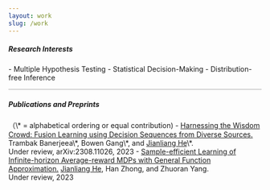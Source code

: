 ```yaml
---
layout: work
slug: /work
---
```

<h5> Research Interests</h5>
- Multiple Hypothesis Testing 
- Statistical Decision-Making
- Distribution-free Inference
<hr style="height:2px;border-width:0.5px;opacity: 0.2;color:gray">
<h5> Publications and Preprints</h5>
（\* = alphabetical ordering or equal contribution)
- <a href="assets/files/IRT_jianliang.pdf">Harnessing the Wisdom Crowd: Fusion Learning using Decision Sequences from Diverse Sources.</a>
  Trambak Banerjeea\*, Bowen Gang\*, and <u>Jianliang He</u>\*.<br>
  Under review, arXiv:2308.11026, 2023
- <a href="assets/files/aRLFA.pdf">Sample-efficient Learning of Infinite-horizon Average-reward MDPs with General Function Approximation.</a>
  <u>Jianliang He</u>,  Han Zhong, and Zhuoran Yang.<br>
  Under review, 2023

